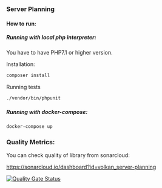 ### Server Planning
#### How to run:
##### Running with local php interpreter:
You have to have PHP7.1 or higher version.

Installation:
```bash
composer install
```
Running tests
```bash
./vendor/bin/phpunit
```

##### Running with docker-compose:
```bash
docker-compose up
```

### Quality Metrics:
You can check quality of library from sonarcloud:

https://sonarcloud.io/dashboard?id=volkan_server-planning

[![Quality Gate Status](https://sonarcloud.io/api/project_badges/measure?project=volkan_server-planning&metric=alert_status)](https://sonarcloud.io/dashboard?id=volkan_server-planning)